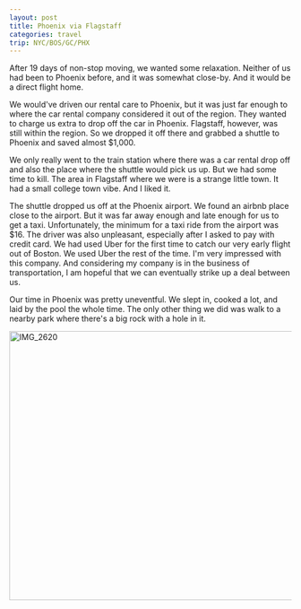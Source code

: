 ```yaml
---
layout: post
title: Phoenix via Flagstaff
categories: travel
trip: NYC/BOS/GC/PHX
---
```


After 19 days of non-stop moving, we wanted some relaxation.
Neither of us had been to Phoenix before, and it was somewhat close-by.
And it would be a direct flight home.

We would've driven our rental care to Phoenix, but it was just far enough to where the car rental company considered it out of the region.
They wanted to charge us extra to drop off the car in Phoenix.
Flagstaff, however, was still within the region.
So we dropped it off there and grabbed a shuttle to Phoenix and saved almost $1,000.

We only really went to the train station where there was a car rental drop off and also the place where the shuttle would pick us up.
But we had some time to kill.
The area in Flagstaff where we were is a strange little town.
It had a small college town vibe.
And I liked it.

The shuttle dropped us off at the Phoenix airport.
We found an airbnb place close to the airport.
But it was far away enough and late enough for us to get a taxi.
Unfortunately, the minimum for a taxi ride from the airport was $16.
The driver was also unpleasant, especially after I asked to pay with credit card.
We had used Uber for the first time to catch our very early flight out of Boston.
We used Uber the rest of the time.
I'm very impressed with this company.
And considering my company is in the business of transportation, I am hopeful that we can eventually strike up a deal between us.

Our time in Phoenix was pretty uneventful.
We slept in, cooked a lot, and laid by the pool the whole time.
The only other thing we did was walk to a nearby park where there's a big rock with a hole in it.

<a href="https://www.flickr.com/photos/ordinaryzelig/14952643152" title="IMG_2620 by jared ning, on Flickr"><img src="https://farm4.staticflickr.com/3863/14952643152_74082f0e1e_z.jpg" width="640" height="480" alt="IMG_2620"></a>
